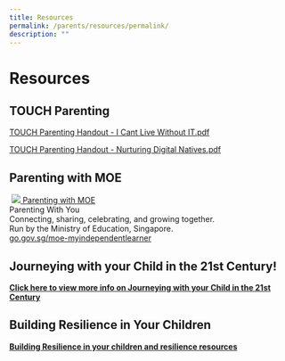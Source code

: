 ```yaml
---
title: Resources
permalink: /parents/resources/permalink/
description: ""
---
```

Resources
=========

TOUCH Parenting
---------------

[TOUCH Parenting Handout - I Cant Live Without IT.pdf](/files/IT.pdf)

[TOUCH Parenting Handout - Nurturing Digital Natives.pdf](/files/TOUCH.pdf)

Parenting with MOE
------------------

 [![](https://mayflowersec.moe.edu.sg/qql/slot/u313/CCA/Choir/logo-IG.png) Parenting with MOE](https://www.instagram.com/parentingwith.moesg/)  
Parenting With You  
Connecting, sharing, celebrating, and growing together.  
Run by the Ministry of Education, Singapore.  
[go.gov.sg/moe-myindependentlearner](https://go.gov.sg/moe-myindependentlearner)  
  

Journeying with your Child in the 21st Century!
-----------------------------------------------

**[Click here to view more info on Journeying with your Child in the 21st Century](https://mayflowersec.moe.edu.sg/qql/slot/u313/2018/Journeying%20with%20your%20child%20in%20the%2021st%20Century%20(Final).pdf)**

  
  

Building Resilience in Your Children
------------------------------------

**[Building Resilience in your children and resilience resources](https://mayflowersec.moe.edu.sg/qql/slot/u313/Links/Building%20Resilience%20Resouces%20in%20Your%20Children_24_May_2018.pdf)**